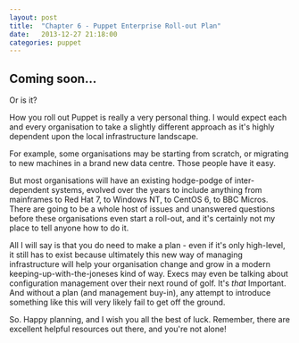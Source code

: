 ```yaml
---
layout: post
title:  "Chapter 6 - Puppet Enterprise Roll-out Plan"
date:   2013-12-27 21:18:00
categories: puppet
---
```


## Coming soon...

Or is it?

How you roll out Puppet is really a very personal thing. I would
expect each and every organisation to take a slightly different
approach as it's highly dependent upon the local infrastructure
landscape.

For example, some organisations may be starting from scratch, or
migrating to new machines in a brand new data centre. Those people
have it easy.

But most organisations will have an existing hodge-podge of inter-dependent
systems, evolved over the years to include anything from mainframes to
Red Hat 7, to Windows NT, to CentOS 6, to BBC Micros. There are going
to be a whole host of issues and unanswered questions before these
organisations even start a roll-out, and it's certainly not my place
to tell anyone how to do it.

All I will say is that you do need to make a plan - even if it's only
high-level, it still has to exist because ultimately this new way of
managing infrastructure will help your organisation change and grow in
a modern keeping-up-with-the-joneses kind of way. Execs may even be
talking about configuration management over their next round of golf.
It's *that* Important. And without a plan (and management buy-in), any
attempt to introduce something like this will very likely fail to get
off the ground.

So. Happy planning, and I wish you all the best of luck. Remember,
there are excellent helpful resources out there, and you're not alone!
